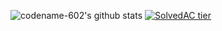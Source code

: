 ![codename-602's github stats](https://github-readme-stats.vercel.app/api?username=codename-602&count_private=true&show_icons=true&theme=dracula)
[![SolvedAC tier](http://mazassumnida.wtf/api/v2/generate_badge?boj=sizxero)](https://solved.ac/sizxero) 

<!--
**codename-602/codename-602** is a ✨ _special_ ✨ repository because its `README.md` (this file) appears on your GitHub profile.

Here are some ideas to get you started:

- 🔭 I’m currently working on ...
- 🌱 I’m currently learning ...
- 👯 I’m looking to collaborate on ...
- 🤔 I’m looking for help with ...
- 💬 Ask me about ...
- 📫 How to reach me: ...
- 😄 Pronouns: ...
- ⚡ Fun fact: ...
-->
